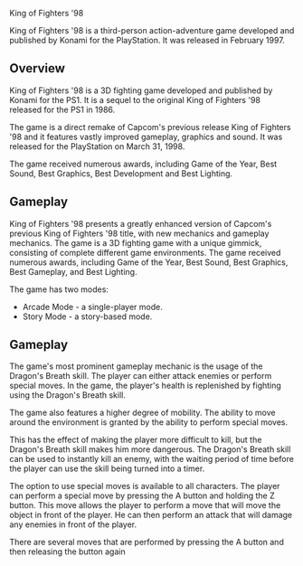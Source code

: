 King of Fighters '98

King of Fighters '98 is a third-person action-adventure game developed and published by Konami for the PlayStation. It was released in February 1997.

## Overview

King of Fighters '98 is a 3D fighting game developed and published by Konami for the PS1. It is a sequel to the original King of Fighters '98 released for the PS1 in 1986.

The game is a direct remake of Capcom's previous release King of Fighters '98 and it features vastly improved gameplay, graphics and sound. It was released for the PlayStation on March 31, 1998.

The game received numerous awards, including Game of the Year, Best Sound, Best Graphics, Best Development and Best Lighting.

## Gameplay

King of Fighters '98 presents a greatly enhanced version of Capcom's previous King of Fighters '98 title, with new mechanics and gameplay mechanics. The game is a 3D fighting game with a unique gimmick, consisting of complete different game environments. The game received numerous awards, including Game of the Year, Best Sound, Best Graphics, Best Gameplay, and Best Lighting.

The game has two modes:

*   Arcade Mode - a single-player mode.
*   Story Mode - a story-based mode.

## Gameplay

The game's most prominent gameplay mechanic is the usage of the Dragon's Breath skill. The player can either attack enemies or perform special moves. In the game, the player's health is replenished by fighting using the Dragon's Breath skill.

The game also features a higher degree of mobility. The ability to move around the environment is granted by the ability to perform special moves.

This has the effect of making the player more difficult to kill, but the Dragon's Breath skill makes him more dangerous. The Dragon's Breath skill can be used to instantly kill an enemy, with the waiting period of time before the player can use the skill being turned into a timer.

The option to use special moves is available to all characters. The player can perform a special move by pressing the A button and holding the Z button. This move allows the player to perform a move that will move the object in front of the player. He can then perform an attack that will damage any enemies in front of the player.

There are several moves that are performed by pressing the A button and then releasing the button again